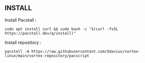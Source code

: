 ## INSTALL

Install Pacstall :

````sudo apt install curl && sudo bash -c "$(curl -fsSL https://pacstall.dev/q/install)"````

Install repository :

```pacstall -A https://raw.githubusercontent.com/Xdavius/vortex-linux/main/vortex-repository/pacscript```
